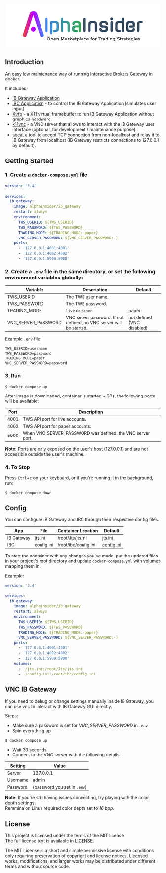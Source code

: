 <!-- PROJECT LOGO -->
<div align="center">
  <a href="https://alphainsider.com/">
    <img src="images/logo.png" alt="Logo">
  </a>
</div>

## Introduction
An easy low maintenance way of running Interactive Brokers Gateway in docker.

It includes:
- [IB Gateway Application](https://www.interactivebrokers.com/en/index.php?f=16457)
- [IBC Application](https://github.com/IbcAlpha/IBC) -
to control the IB Gateway Application (simulates user input).
- [Xvfb](https://www.x.org/releases/X11R7.6/doc/man/man1/Xvfb.1.xhtml) -
a X11 virtual framebuffer to run IB Gateway Application without graphics hardware.
- [x11vnc](https://wiki.archlinux.org/title/x11vnc) -
a VNC server that allows to interact with the IB Gateway user interface (optional, for development / maintenance purpose).
- [socat](https://linux.die.net/man/1/socat) a tool to accept TCP connection from non-localhost and relay it to IB Gateway from localhost (IB Gateway restricts connections to 127.0.0.1 by default).

## Getting Started

### 1. Create a `docker-compose.yml` file
```yaml
version: '3.4'

services:
  ib_gateway:
    image: alphainsider/ib_gateway
    restart: always
    environment:
      TWS_USERID: ${TWS_USERID}
      TWS_PASSWORD: ${TWS_PASSWORD}
      TRADING_MODE: ${TRADING_MODE:-paper}
      VNC_SERVER_PASSWORD: ${VNC_SERVER_PASSWORD:-}
    ports:
      - '127.0.0.1:4001:4001'
      - '127.0.0.1:4002:4002'
      - '127.0.0.1:5900:5900'
```

### 2. Create a `.env` file in the same directory, or set the following environment variables globally:

| Variable            | Description                                | Default                |
| ------------------- | ------------------------------------------ | -----------------------|
| TWS_USERID          | The TWS user name.                         |                        |
| TWS_PASSWORD        | The TWS password.                          |                        |
| TRADING_MODE        | `live` or `paper`                          | paper                  |
| VNC_SERVER_PASSWORD | VNC server password. If not defined, no VNC server will be started. | not defined (VNC disabled) |

Example `.env` file:
```
TWS_USERID=username
TWS_PASSWORD=password
TRADING_MODE=paper
VNC_SERVER_PASSWORD=password
```

### 3. Run
```shell
$ docker compose up
```

After image is downloaded, container is started + 30s, the following ports will be available:

| Port | Description                                                |
| ---- | ---------------------------------------------------------- |
| 4001 | TWS API port for live accounts.                            |
| 4002 | TWS API port for paper accounts.                           |
| 5900 | When VNC_SERVER_PASSWORD was defined, the VNC server port. |

**Note:** Ports are only exposed on the user's host (127.0.0.1) and are not accessible outside the user's machine.

### 4. To Stop
Press `Ctrl`+`c` on your keyboard, or if you're running it in the background, run:
```shell
$ docker compose down
```

## Config

You can configure IB Gateway and IBC through their respective config files.

| App        | File       | Container Location   | Default                                                                                           |
|------------|------------|----------------------|---------------------------------------------------------------------------------------------------|
| IB Gateway | jts.ini    | /root/Jts/jts.ini    | [jts.ini](https://github.com/AlphaInsider/ib_gateway_docker/blob/master/config/ibgateway/jts.ini) |
| IBC        | config.ini | /root/ibc/config.ini | [config.ini](https://github.com/AlphaInsider/ib_gateway_docker/blob/master/config/ibc/config.ini) |   

To start the container with any changes you've made, put the updated files in your project's root directory and update `docker-compose.yml` with volumes mapping them in.

Example:
```yaml
version: '3.4'

services:
  ib_gateway:
    image: alphainsider/ib_gateway
    restart: always
    environment:
      TWS_USERID: ${TWS_USERID}
      TWS_PASSWORD: ${TWS_PASSWORD}
      TRADING_MODE: ${TRADING_MODE:-paper}
      VNC_SERVER_PASSWORD: ${VNC_SERVER_PASSWORD:-}
    ports:
      - '127.0.0.1:4001:4001'
      - '127.0.0.1:4002:4002'
      - '127.0.0.1:5900:5900'
    volumes:
      - ./jts.ini:/root/Jts/jts.ini
      - ./config.ini:/root/ibc/config.ini
```
## VNC IB Gateway
If you need to debug or change settings manually inside IB Gateway, you can use vnc to interact with IB Gateway GUI directly.

Steps:  
- Make sure a password is set for *VNC_SERVER_PASSWORD* in `.env`
- Spin everything up
```shell
$ docker compose up
```
- Wait 30 seconds
- Connect to the VNC server with the following details

| Setting     | Value                        |
|-------------|------------------------------|
| Server      | 127.0.0.1                    |
| Username    | admin                        |   
| Password    | (password you set in `.env`) |

**Note:** If you're still having issues connecting, try playing with the color depth settings.  
Remmina on Linux required color depth set to *16 bpp*.

## License

This project is licensed under the terms of the MIT license.  
The full license text is available in [LICENSE](https://github.com/AlphaInsider/ib_gateway_docker/blob/master/LICENSE).

The MIT License is a short and simple permissive license with conditions
only requiring preservation of copyright and license notices. Licensed works,
modifications, and larger works may be distributed under different terms 
and without source code.